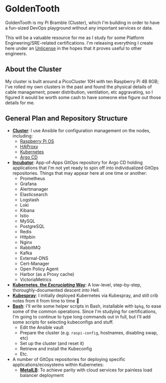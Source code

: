 # GoldenTooth

GoldenTooth is my Pi Bramble (Cluster), which I'm building in order to have a fun-sized DevOps playground without any important services or data.

This will be a valuable resource for me as I study for some Platform Engineering/SRE-related certifications. I'm releasing everything I create here under an [Unlicense](https://choosealicense.com/licenses/unlicense/) in the hopes that it proves useful to other engineers.

## About the Cluster

My cluster is built around a PicoCluster 10H with ten Raspberry Pi 4B 8GB; I've rolled my own clusters in the past and found the physical details of cable management, power distribution, ventilation, etc aggravating, so I figured it would be worth some cash to have someone else figure out those details for me.

## General Plan and Repository Structure

- **[Cluster](https://github.com/goldentooth/cluster)**: I use Ansible for configuration management on the nodes, including:
  - [Raspberry Pi OS](https://www.raspberrypi.com/software/)
  - [HAProxy](https://www.haproxy.org)
  - [Kubernetes](https://kubernetes.io)
  - [Argo CD](https://argoproj.github.io/cd/)
- **[Incubator](https://github.com/goldentooth/incubator)**: App-of-Apps GitOps repository for Argo CD holding applications that I'm not yet ready to spin off into individualized GitOps repositories. Things that may appear here at one time or another:
  - Prometheus
  - Grafana
  - Alertmanager
  - Elasticsearch
  - Logstash
  - Loki
  - Kibana
  - Istio
  - MySQL
  - PostgreSQL
  - Redis
  - Httpbin
  - Nginx
  - RabbitMQ
  - Kafka
  - External-DNS
  - Cert-Manager
  - Open Policy Agent
  - Harbor (as a Proxy cache)
  - VictoriaMetrics
- **[Kubernetes, the _Excruciating_ Way](https://github.com/goldentooth/kubernetes-the-excruciating-way)**: A low-level, step-by-step, thoroughly-documented descent into Hell.
- **[Kubespray](https://github.com/goldentooth/kubespray)**: I initially deployed Kubernetes via Kubespray, and still crib notes from it from time to time :eyes:
- **[Bash](https://github.com/goldentooth/bash)**: I'll write some helper scripts in Bash, installable with `bpkg`, to ease some of the common operations. Since I'm studying for certifications, I'm going to continue to type long commands out in full, but I'll add some scripts for selecting kubeconfigs and stuff.
  - Edit the Ansible vault
  - Prepare the cluster (e.g. `raspi-config`, hostnames, disabling swap, etc)
  - Set up the cluster (and reset it)
  - Retrieve and install the Kubeconfig
  - Etc.
- A number of GitOps repositories for deploying specific applications/ecosystems within Kubernetes:
  - **[MetalLB](https://github.com/goldentooth/metallb)**: To achieve parity with cloud services for painless load balancer deployment
